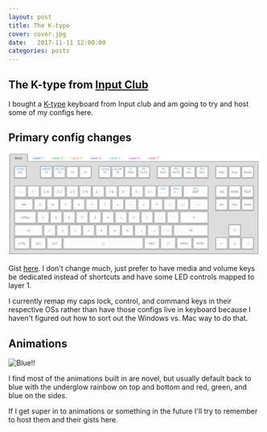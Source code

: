 ```yaml
---
layout: post
title: The K-type
cover: cover.jpg
date:   2017-11-11 12:00:00
categories: posts
---
```

## The K-type from [Input Club](http://input.club/)

I bought a [K-type](https://input.club/k-type/) keyboard from Input club and am going to try and host some of my configs here.


## Primary config changes

<img src="https://github.com/cunningham/cunningham.github.io/raw/master/images/2017.11.11.ktype.layout.1.PNG" alt="Layout" style="width: 500px;"/>


Gist [here](https://gist.github.com/cunningham/673cf4e8869814ae20541e734a53c82e).  I don't change much, just prefer to have media and volume keys be dedicated instead of shortcuts and have some LED controls mapped to layer 1.

I currently remap my caps lock, control, and command keys in their respective OSs rather than have those configs live in keyboard because I haven't figured out how to sort out the Windows vs. Mac way to do that.

## Animations

<img src="https://cdn.discordapp.com/attachments/377989514930683904/378709029113036801/image.jpg" alt="Blue!!" style="width:500px;"/>


I find most of the animations built in are novel, but usually default back to blue with the underglow rainbow on top and bottom and red, green, and blue on the sides.

If I get super in to animations or something in the future I'll try to remember to host them and their gists here.
